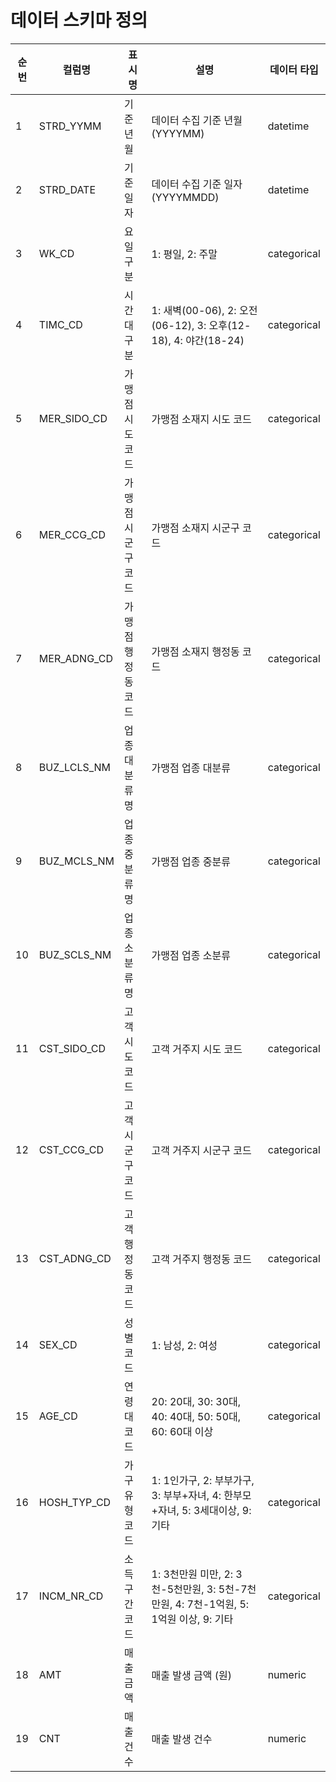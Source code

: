 # 데이터 스키마 정의

| 순번 | 컬럼명      | 표시명           | 설명                                                                                  | 데이터 타입 |
| ---- | ----------- | ---------------- | ------------------------------------------------------------------------------------- | ----------- |
| 1    | STRD_YYMM   | 기준년월         | 데이터 수집 기준 년월 (YYYYMM)                                                        | datetime    |
| 2    | STRD_DATE   | 기준일자         | 데이터 수집 기준 일자 (YYYYMMDD)                                                      | datetime    |
| 3    | WK_CD       | 요일구분         | 1: 평일, 2: 주말                                                                      | categorical |
| 4    | TIMC_CD     | 시간대구분       | 1: 새벽(00-06), 2: 오전(06-12), 3: 오후(12-18), 4: 야간(18-24)                        | categorical |
| 5    | MER_SIDO_CD | 가맹점시도코드   | 가맹점 소재지 시도 코드                                                               | categorical |
| 6    | MER_CCG_CD  | 가맹점시군구코드 | 가맹점 소재지 시군구 코드                                                             | categorical |
| 7    | MER_ADNG_CD | 가맹점행정동코드 | 가맹점 소재지 행정동 코드                                                             | categorical |
| 8    | BUZ_LCLS_NM | 업종대분류명     | 가맹점 업종 대분류                                                                    | categorical |
| 9    | BUZ_MCLS_NM | 업종중분류명     | 가맹점 업종 중분류                                                                    | categorical |
| 10   | BUZ_SCLS_NM | 업종소분류명     | 가맹점 업종 소분류                                                                    | categorical |
| 11   | CST_SIDO_CD | 고객시도코드     | 고객 거주지 시도 코드                                                                 | categorical |
| 12   | CST_CCG_CD  | 고객시군구코드   | 고객 거주지 시군구 코드                                                               | categorical |
| 13   | CST_ADNG_CD | 고객행정동코드   | 고객 거주지 행정동 코드                                                               | categorical |
| 14   | SEX_CD      | 성별코드         | 1: 남성, 2: 여성                                                                      | categorical |
| 15   | AGE_CD      | 연령대코드       | 20: 20대, 30: 30대, 40: 40대, 50: 50대, 60: 60대 이상                                 | categorical |
| 16   | HOSH_TYP_CD | 가구유형코드     | 1: 1인가구, 2: 부부가구, 3: 부부+자녀, 4: 한부모+자녀, 5: 3세대이상, 9: 기타          | categorical |
| 17   | INCM_NR_CD  | 소득구간코드     | 1: 3천만원 미만, 2: 3천-5천만원, 3: 5천-7천만원, 4: 7천-1억원, 5: 1억원 이상, 9: 기타 | categorical |
| 18   | AMT         | 매출금액         | 매출 발생 금액 (원)                                                                   | numeric     |
| 19   | CNT         | 매출건수         | 매출 발생 건수                                                                        | numeric     |
